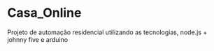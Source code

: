 # Casa_Online
Projeto de automação residencial utilizando as tecnologias, node.js + johnny five e arduino
